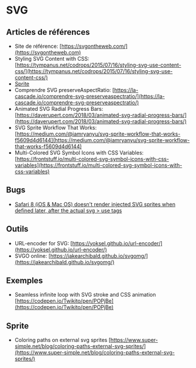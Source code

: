 # SVG

## Articles de références

* Site de référence: [https://svgontheweb.com/](https://svgontheweb.com)
* Styling SVG  Content with CSS: [https://tympanus.net/codrops/2015/07/16/styling-svg-use-content-css/](https://tympanus.net/codrops/2015/07/16/styling-svg-use-content-css/)
* [Sprite](https://css-tricks.com/svg-sprites-use-better-icon-fonts/)
* Comprendre SVG preserveAspectRatio: [https://la-cascade.io/comprendre-svg-preserveaspectratio/](https://la-cascade.io/comprendre-svg-preserveaspectratio/)
* Animated SVG Radial Progress Bars: [https://daverupert.com/2018/03/animated-svg-radial-progress-bars/](https://daverupert.com/2018/03/animated-svg-radial-progress-bars/)
* SVG Sprite Workflow That Works: [https://medium.com/@iamryanyu/svg-sprite-workflow-that-works-f5609d4d6144](https://medium.com/@iamryanyu/svg-sprite-workflow-that-works-f5609d4d6144)
* Multi-Colored SVG Symbol Icons with CSS Variables: [https://frontstuff.io/multi-colored-svg-symbol-icons-with-css-variables](https://frontstuff.io/multi-colored-svg-symbol-icons-with-css-variables)

## Bugs

* [Safari 8 (iOS & Mac OS) doesn't render injected SVG sprites when defined later, after the actual svg > use tags](https://gist.github.com/rhawbert/05c7a758cb22d2a1ed24)

## Outils

* URL-encoder for SVG: [https://yoksel.github.io/url-encoder/](https://yoksel.github.io/url-encoder/)
* SVGO online: [https://jakearchibald.github.io/svgomg/](https://jakearchibald.github.io/svgomg/)

## Exemples

* Seamless infinite loop with SVG stroke and CSS animation [https://codepen.io/Twikito/pen/POPjBe](https://codepen.io/Twikito/pen/POPjBe)

## Sprite

* Coloring paths on external svg sprites
 [https://www.super-simple.net/blog/coloring-paths-external-svg-sprites/](https://www.super-simple.net/blog/coloring-paths-external-svg-sprites/)
